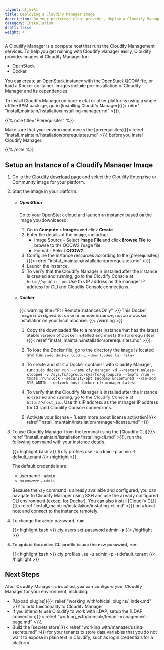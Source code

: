 ```yaml
---
layout: bt_wiki
title: Deploying a Cloudify Manager Image
description: On your preferred cloud provider, deploy a Cloudify Manager from an image.
category: Installation
draft: false
weight: 4
---
```

A Cloudify Manager is a compute host that runs the Cloudify Management services. To help you get running with Cloudify Manager easily, Cloudify provides images of Cloudify Manager for:

* OpenStack
* Docker

You can create an OpenStack instance with the OpenStack QCOW file, or load a Docker container. Images include pre-installation of Cloudify Manager and its dependencies.

To install Cloudify Manager on bare-metal or other platforms using a single offline RPM package, go to [installing Cloudify Manager]({{< relref "install_maintain/installation/installing-manager.md" >}}).

{{% note title="Prerequisites" %}}

Make sure that your environment meets the [prerequisites]({{< relref "install_maintain/installation/prerequisites.md" >}}) before you install Cloudify Manager.

{{% /note %}}

## Setup an Instance of a Cloudify Manager Image

1. Go to the [Cloudify download page](http://cloudify.co/download/) and select the Cloudify Enterprise or Community image for your platform.
1. Start the image in your platform:

    * ##### OpenStack

        Go to your OpenStack cloud and launch an instance based on the image you downloaded:

        1. Go to **Compute** > **Images** and click **Create**.
        1. Enter the details of the image, including:
            * Image Source - Select **Image File** and click **Browse File** to browse to the QCOW2 image file.
            * Format - Select **QCOW2**.
        1. Configure the instance resources according to the [prerequisites]({{< relref "install_maintain/installation/prerequisites.md" >}}).
        1. Launch the instance.
        1. To verify that the Cloudify Manager is installed after the instance is created and running, go to the Cloudify Console at `http://<public_ip>`. Use this IP address as the manager IP address for CLI and Cloudify Console connections.

    * ##### Docker
        {{< warning title="For Remote Instances Only" >}}
        This Docker image is designed to run on a remote instance, not on a docker installation on your local machine.
        {{< /warning >}}

        1. Copy the downloaded file to a remote instance that has the latest stable version of Docker installed and meets the [prerequisites]({{< relref "install_maintain/installation/prerequisites.md" >}}).

        1. To load the Docker file, go to the directory the image is located and run:
        `sudo docker load -i <downloaded tar file>`
        1. To create and start a Docker container with Cloudify Manager, run:
        `sudo docker run --name cfy_manager -d --restart unless-stopped -v /sys/fs/cgroup:/sys/fs/cgroup:ro --tmpfs /run --tmpfs /run/lock --security-opt seccomp:unconfined --cap-add SYS_ADMIN --network host docker-cfy-manager:latest`
        1. To verify that the Cloudify Manager is installed after the instance is created and running, go to the Cloudify Console at `http://<host_ip>`. Use this IP address as the manager IP address for CLI and Cloudify Console connections.
        1. Activate your license - [Learn more about license activation]({{< relref "install_maintain/installation/manager-license.md" >}})


1. To use Cloudify Manager from the terminal using the [Cloudify CLI]({{< relref "install_maintain/installation/installing-cli.md" >}}), run the following command with your instance details.

    {{< highlight bash >}}
    $ cfy profiles use <manager-ip> -u admin -p admin -t default_tenant
    {{< /highlight >}}

    The default credentials are:

    * username - `admin`
    * password - `admin`

    Because the `cfy` command is already available and configured, you can navigate to Cloudify Manager using SSH and use the already configured CLI environment (except for Docker). You can also install [Cloudify CLI]({{< relref "install_maintain/installation/installing-cli.md" >}}) on a local host and connect to the instance remotely.

1. To change the `admin` password, run:

    {{< highlight bash >}}
    cfy users set-password admin -p <new-password>
    {{< /highlight >}}

1. To update the active CLI profile to use the new password, run:

    {{< highlight bash >}}
    cfy profiles use <manager-ip> -u admin -p <the-new-password> -t default_tenant
    {{< /highlight >}}

## Next Steps

After Cloudify Manager is installed, you can configure your Cloudify Manager for your environment, including:

* [Upload plugins]({{< relref "working_with/official_plugins/_index.md" >}}) to add functionality to Cloudify Manager
* If you intend to use Cloudify to work with LDAP, setup the [LDAP connection]({{< relref "working_with/console/tenant-management-page.md" >}}).
* Build the [secrets store]({{< relref "working_with/manager/using-secrets.md" >}}) for your tenants to store data variables that you do not want to expose in plain text in Cloudify, such as login credentials for a platform.
